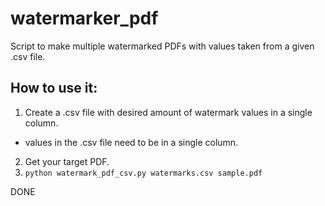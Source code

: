 # watermarker_pdf
Script to make multiple watermarked PDFs with values taken from a given .csv file.


## How to use it:
1. Create a .csv file with desired amount of watermark values in a single column.
  - values in the .csv file need to be in a single column.
2. Get your target PDF.
3. `python watermark_pdf_csv.py watermarks.csv sample.pdf`

DONE
 
